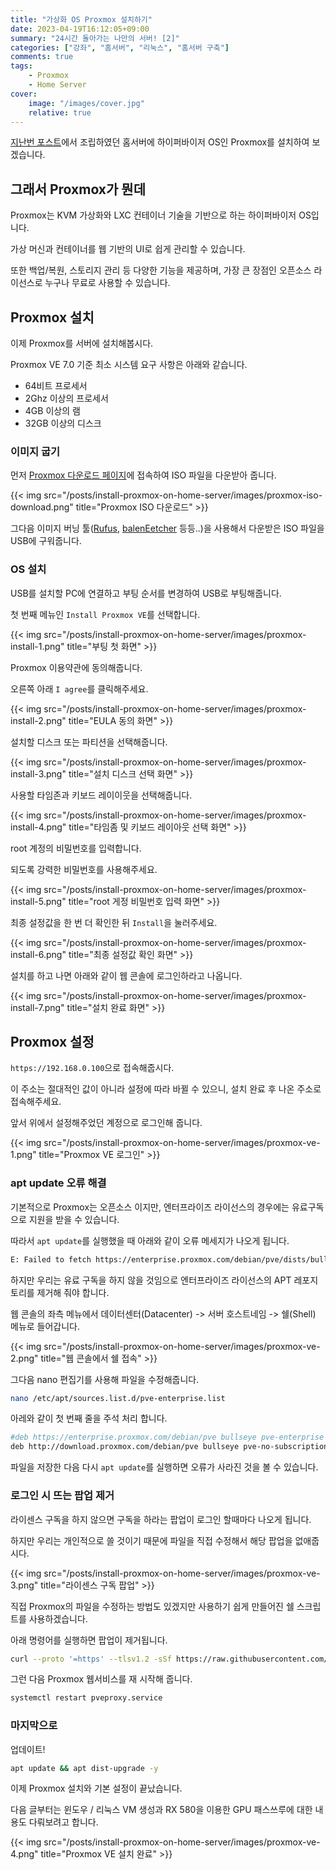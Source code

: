 ```yaml
---
title: "가상화 OS Proxmox 설치하기"
date: 2023-04-19T16:12:05+09:00
summary: "24시간 돌아가는 나만의 서버! [2]"
categories: ["강좌", "홈서버", "리눅스", "홈서버 구축"]
comments: true
tags:
    - Proxmox
    - Home Server
cover:
    image: "/images/cover.jpg"
    relative: true
---
```


[지난번 포스트](https://blog.ny64.kr/posts/building-my-own-home-server/)에서 조립하였던 홈서버에 하이퍼바이저 OS인 Proxmox를 설치하여 보겠습니다.

## 그래서 Proxmox가 뭔데

Proxmox는 KVM 가상화와 LXC 컨테이너 기술을 기반으로 하는 하이퍼바이저 OS입니다.

가상 머신과 컨테이너를 웹 기반의 UI로 쉽게 관리할 수 있습니다.

또한 백업/복원, 스토리지 관리 등 다양한 기능을 제공하며, 가장 큰 장점인 오픈소스 라이선스로 누구나 무료로 사용할 수 있습니다.

## Proxmox 설치

이제 Proxmox를 서버에 설치해봅시다.

Proxmox VE 7.0 기준 최소 시스템 요구 사항은 아래와 같습니다.

-   64비트 프로세서
-   2Ghz 이상의 프로세서
-   4GB 이상의 램
-   32GB 이상의 디스크

### 이미지 굽기

먼저 [Proxmox 다운로드 페이지](https://www.proxmox.com/en/downloads)에 접속하여 ISO 파일을 다운받아 줍니다.

{{< img src="/posts/install-proxmox-on-home-server/images/proxmox-iso-download.png" title="Proxmox ISO 다운로드" >}}

그다음 이미지 버닝 툴([Rufus](https://rufus.ie), [balenEetcher](https://www.balena.io/etcher) 등등..)을 사용해서 다운받은 ISO 파일을 USB에 구워줍니다.

### OS 설치

USB를 설치할 PC에 연결하고 부팅 순서를 변경하여 USB로 부팅해줍니다.

첫 번째 메뉴인 `Install Proxmox VE`를 선택합니다.

{{< img src="/posts/install-proxmox-on-home-server/images/proxmox-install-1.png" title="부팅 첫 화면" >}}

Proxmox 이용약관에 동의해줍니다.

오른쪽 아래 `I agree`를 클릭해주세요.

{{< img src="/posts/install-proxmox-on-home-server/images/proxmox-install-2.png" title="EULA 동의 화면" >}}

설치할 디스크 또는 파티션을 선택해줍니다.

{{< img src="/posts/install-proxmox-on-home-server/images/proxmox-install-3.png" title="설치 디스크 선택 화면" >}}

사용할 타임존과 키보드 레이이웃을 선택해줍니다.

{{< img src="/posts/install-proxmox-on-home-server/images/proxmox-install-4.png" title="타임좀 및 키보드 레이아웃 선택 화면" >}}

root 계정의 비밀번호를 입력합니다.

되도록 강력한 비밀번호를 사용해주세요.

{{< img src="/posts/install-proxmox-on-home-server/images/proxmox-install-5.png" title="root 게정 비밀번호 입력 화면" >}}

최종 설정값을 한 번 더 확인한 뒤 `Install`을 눌러주세요.

{{< img src="/posts/install-proxmox-on-home-server/images/proxmox-install-6.png" title="최종 설정값 확인 화면" >}}

설치를 하고 나면 아래와 같이 웹 콘솔에 로그인하라고 나옵니다.

{{< img src="/posts/install-proxmox-on-home-server/images/proxmox-install-7.png" title="설치 완료 화면" >}}

## Proxmox 설정

`https://192.168.0.100`으로 접속해줍시다.

이 주소는 절대적인 값이 아니라 설정에 따라 바뀔 수 있으니, 설치 완료 후 나온 주소로 접속해주세요.

앞서 위에서 설정해주었던 계정으로 로그인해 줍니다.

{{< img src="/posts/install-proxmox-on-home-server/images/proxmox-ve-1.png" title="Proxmox VE 로그인" >}}

### apt update 오류 해결

기본적으로 Proxmox는 오픈소스 이지만, 엔터프라이즈 라이선스의 경우에는 유료구독으로 지원을 받을 수 있습니다.

따라서 `apt update`를 실행했을 때 아래와 같이 오류 메세지가 나오게 됩니다.

```bash
E: Failed to fetch https://enterprise.proxmox.com/debian/pve/dists/bullseye/InRelease  401  Unauthorized [IP: 51.79.159.216 443]E: The repository 'https://enterprise.proxmox.com/debian/pve bullseye InRelease' is not signed.N: Updating from such a repository can't be done securely, and is therefore disabled by default.N: See apt-secure(8) manpage for repository creation and user configuration details.
```

하지만 우리는 유료 구독을 하지 않을 것임으로 엔터프라이즈 라이선스의 APT 레포지토리를 제거해 줘야 합니다.

웹 콘솔의 좌측 메뉴에서 데이터센터(Datacenter) -> 서버 호스트네임 -> 쉘(Shell) 메뉴로 들어갑니다.

{{< img src="/posts/install-proxmox-on-home-server/images/proxmox-ve-2.png" title="웹 콘솔에서 쉘 접속" >}}

그다음 nano 편집기를 사용해 파일을 수정해줍니다.

```bash
nano /etc/apt/sources.list.d/pve-enterprise.list
```

아레와 같이 첫 번째 줄을 주석 처리 합니다.

```bash
#deb https://enterprise.proxmox.com/debian/pve bullseye pve-enterprise
deb http://download.proxmox.com/debian/pve bullseye pve-no-subscription
```

파일을 저장한 다음 다시 `apt update`를 실행하면 오류가 사라진 것을 볼 수 있습니다.

### 로그인 시 뜨는 팝업 제거

라이센스 구독을 하지 않으면 구독을 하라는 팝업이 로그인 할때마다 나오게 됩니다.

하지만 우리는 개인적으로 쓸 것이기 때문에 파일을 직접 수정해서 해당 팝업을 없애줍시다.

{{< img src="/posts/install-proxmox-on-home-server/images/proxmox-ve-3.png" title="라이센스 구독 팝업" >}}

직접 Proxmox의 파일을 수정하는 방법도 있겠지만 사용하기 쉽게 만들어진 쉘 스크립트를 사용하겠습니다.

아래 명령어를 실행하면 팝업이 제거됩니다.

```bash
curl --proto '=https' --tlsv1.2 -sSf https://raw.githubusercontent.com/rickycodes/pve-no-subscription/main/no-subscription-warning.sh | sh
```

그런 다음 Proxmox 웹서비스를 재 시작해 줍니다.

```bash
systemctl restart pveproxy.service
```

### 마지막으로

업데이트!

```bash
apt update && apt dist-upgrade -y​
```

이제 Proxmox 설치와 기본 설정이 끝났습니다.

다음 글부터는 윈도우 / 리눅스 VM 생성과 RX 580을 이용한 GPU 패스쓰루에 대한 내용도 다뤄보려고 합니다.

{{< img src="/posts/install-proxmox-on-home-server/images/proxmox-ve-4.png" title="Proxmox VE 설치 완료" >}}
